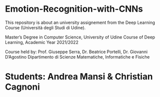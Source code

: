 # Emotion-Recognition-with-CNNs

This repository is about an university assignement from the Deep Learning Course (Università degli Studi di Udine).

Master’s Degree in Computer Science, University of Udine
Course of Deep Learning, Academic Year 2021/2022

Course held by: Prof. Giuseppe Serra, Dr. Beatrice Portelli,
Dr. Giovanni D’Agostino
Dipartimento di Scienze Matematiche, Informatiche e Fisiche

# Students: Andrea Mansi & Christian Cagnoni
